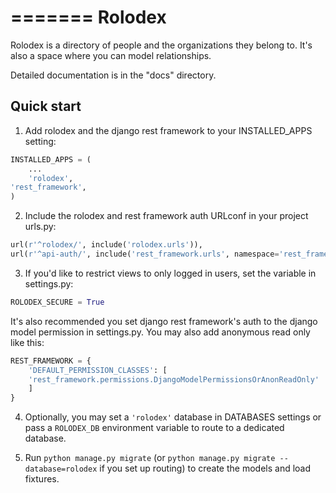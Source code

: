 =======
Rolodex
=======

Rolodex is a directory of people and the organizations they belong to. It's also a space where you can model relationships.

Detailed documentation is in the "docs" directory.

Quick start
-----------

1. Add rolodex and the django rest framework to your INSTALLED_APPS setting:

```python
INSTALLED_APPS = (
    ...
    'rolodex',
'rest_framework',
)
```

2. Include the rolodex and rest framework auth URLconf in your project urls.py:

```python
url(r'^rolodex/', include('rolodex.urls')),
url(r'^api-auth/', include('rest_framework.urls', namespace='rest_framework')),
```

3. If you'd like to restrict views to only logged in users, set the variable in settings.py:

```python
ROLODEX_SECURE = True 
```

It's also recommended you set django rest framework's auth to the django model permission in settings.py. You may also add anonymous read only like this:

```python
REST_FRAMEWORK = {
    'DEFAULT_PERMISSION_CLASSES': [
	'rest_framework.permissions.DjangoModelPermissionsOrAnonReadOnly'
    ]
}
```

4. Optionally, you may set a `'rolodex'` database in DATABASES settings or pass a `ROLODEX_DB` environment variable to route to a dedicated database. 

5. Run `python manage.py migrate` (or `python manage.py migrate --database=rolodex` if you set up routing) to create the models and load fixtures.

